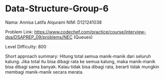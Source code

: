 # Data-Structure-Group-6

Nama: Annisa Latifa Alquraini
NIM: D121241038

Problem Link: https://www.codechef.com/practice/course/interview-dsa/DSAPREP_09/problems/NEC (Queues)

Level Difficulty: 800

Short approach summary: Hitung total semua manik-manik dari seluruh kalung. Jika total itu bisa dibagi rata ke semua kalung, maka manik-manik bisa dibagi sama banyak. Kalau tidak bisa dibagi rata, berarti tidak mungkin membagi manik-manik secara merata.
